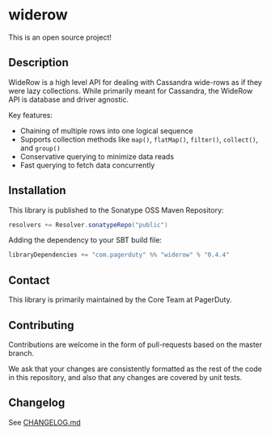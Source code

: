 # widerow

This is an open source project!

## Description

WideRow is a high level API for dealing with Cassandra wide-rows as if they were lazy collections. While primarily meant for Cassandra, the WideRow API is database and driver agnostic.

Key features:
 * Chaining of multiple rows into one logical sequence
 * Supports collection methods like `map()`, `flatMap()`, `filter()`, `collect()`, and `group()`
 * Conservative querying to minimize data reads
 * Fast querying to fetch data concurrently

## Installation

This library is published to the Sonatype OSS Maven Repository:
```scala
resolvers += Resolver.sonatypeRepo("public")
```

Adding the dependency to your SBT build file:
```scala
libraryDependencies += "com.pagerduty" %% "widerow" % "0.4.4"
```

## Contact

This library is primarily maintained by the Core Team at PagerDuty.

## Contributing

Contributions are welcome in the form of pull-requests based on the master branch.

We ask that your changes are consistently formatted as the rest of the code in this repository, and also that any changes are covered by unit tests.

## Changelog

See [CHANGELOG.md](./CHANGELOG.md)
